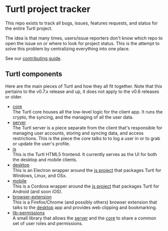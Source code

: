 # Turtl project tracker

This repo exists to track all bugs, issues, features requests, and status for
the entire Turtl project.

The idea is that many times, users/issue reporters don't know which repo to open
the issue on or where to look for project status. This is the attempt to solve
this problem by centralizing everything into one place.

See our [contributing guide](https://github.com/turtl/tracker/blob/master/CONTRIBUTING.md).

## Turtl components

Here are the main pieces of Turtl and how they all fit together. Note that this
pertains to the v0.7.x release and up, it does not apply to the v0.6 releases or
older.

- [core](https://github.com/turtl/core-rs)  
  The Turtl core houses all the low-level logic for the client app. It runs the
  crypto, the syncing, and the managing of all the user data.
- [server](https://github.com/turtl/server)  
  The Turtl server is a piece separate from the client that's responsible for
  managing user accounts, storing and syncing data, and access restrictions.
  This is the piece the core talks to to log a user in or to grab or update the
  user's profile.
- [js](https://github.com/turtl/js)  
  This is the Turtl HTML5 frontend. It currently serves as the UI for both the
  desktop and mobile clients.
- [desktop](https://github.com/turtl/desktop)  
  This is an Electron wrapper around the [js project](https://github.com/turtl/js)
  that packages Turtl for Windows, Linux, and OSx.
- [mobile](https://github.com/turtl/mobile)  
  This is a Cordova wrapper around the [js project](https://github.com/turtl/js)
  that packages Turtl for Android (and soon iOS).
- [browser-extension](https://github.com/turtl/browser-extension)  
  This is a Firefox/Chrome (and possibly others) browser extension that talks to
  the [desktop](https://github.com/turtl/desktop) app and provides web clipping
  and bookmarking.
- [lib-permissions](https://github.com/turtl/lib-permissions)  
  A small library that allows the [server](https://github.com/turtl/server) and
  the [core](https://github.com/turtl/core-rs) to share a common set of user
  roles and permissions.

